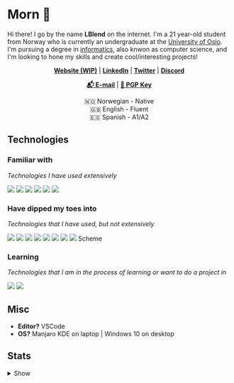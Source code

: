 # Morn 👋

Hi there! I go by the name **LBlend** on the internet. I'm a 21 year-old student from Norway who is currently an undergraduate at the [University of Oslo](https://www.uio.no/english/). I'm pursuing a degree in [informatics](https://en.wikipedia.org/wiki/Informatics#:~:text=Accordingly%2C%20universities%20in%20continental%20Europe%20usually%20translate%20%22informatics%22%20as%20computer%20science%2C%20or%20sometimes%20information%20and%20computer%20science%2C%20although%20technical%20universities%20may%20translate%20it%20as%20computer%20science%20%26%20engineering.), also knwon as computer science, and I'm looking to hone my skills and create cool/interesting projects!

<p align="center">
  <strong><a href="https://lblend.moe">Website (WIP)</a></strong> |
  <strong><a href="https://www.linkedin.com/in/leander-west-furumo/">LinkedIn</a></strong> |
  <strong><a href="https://twitter.com/LeanderFurumo">Twitter</a></strong> |
  <strong><a href="https://discord.com/users/170506717140877312">Discord</a></strong> 
</p>

<p align="center">
  <strong><a href="mailto:lblend@protonmail.com">📬 E-mail</a></strong> |
  <strong><a href="https://gist.github.com/LBlend/01074be02600b957f5e4e3b4389b27d9">🔑 PGP Key</a></strong>
</p>

<p align="center">
  🇳🇴 Norwegian - Native
  <br>
  🇬🇧 English - Fluent
  <br>
  🇪🇸 Spanish - A1/A2
</p>


## Technologies

### Familiar with

*Technologies I have used extensively*

<a href="https://www.python.org/"><img src="https://img.shields.io/badge/python%20-%2314354C.svg?&style=for-the-badge&logo=python&logoColor=white"/></a>
<a href="https://www.java.com/en/"><img src="https://img.shields.io/badge/java-%23ED8B00.svg?&style=for-the-badge&logo=java&logoColor=white"/></a>
<a href="https://en.wikipedia.org/wiki/HTML5"><img src="https://img.shields.io/badge/html5%20-%23E34F26.svg?&style=for-the-badge&logo=html5&logoColor=white"/></a>
<a href="https://en.wikipedia.org/wiki/Cascading_Style_Sheets"><img src="https://img.shields.io/badge/css3%20-%231572B6.svg?&style=for-the-badge&logo=css3&logoColor=white"/></a>
<a href="https://git-scm.com/"><img src="https://img.shields.io/badge/git%20-%23F05033.svg?&style=for-the-badge&logo=git&logoColor=white"/></a>
<a href="https://en.wikipedia.org/wiki/Linux"><img src="https://img.shields.io/badge/Linux-FCC624?style=for-the-badge&logo=linux&logoColor=black"/></a>


### Have dipped my toes into

*Technologies that I have used, but not extensively*

<a href="https://en.wikipedia.org/wiki/JavaScript"><img src="https://img.shields.io/badge/javascript%20-%23323330.svg?&style=for-the-badge&logo=javascript&logoColor=%23F7DF1E"/></a>
<a href="https://www.typescriptlang.org/"><img src="https://img.shields.io/badge/typescript-%23007ACC.svg?style=for-the-badge&logo=typescript&logoColor=white"/></a>
<a href="https://reactjs.org/"><img src="https://img.shields.io/badge/react-%2320232a.svg?style=for-the-badge&logo=react&logoColor=%2361DAFB"/></a>
<a href="https://www.docker.com/"><img src="https://img.shields.io/badge/docker%20-%230db7ed.svg?&style=for-the-badge&logo=docker&logoColor=white"/></a>
<a href="https://www.postgresql.org/"><img src="https://img.shields.io/badge/postgres-%23316192.svg?style=for-the-badge&logo=postgresql&logoColor=white"/></a>
<a href="https://www.mongodb.com/"><img src ="https://img.shields.io/badge/MongoDB-%234ea94b.svg?&style=for-the-badge&logo=mongodb&logoColor=white"/></a>
<a href="https://www.nginx.com/"><img src="https://img.shields.io/badge/nginx%20-%23009639.svg?&style=for-the-badge&logo=nginx&logoColor=white"/></a>
<a href="https://graphql.org/"><img src="https://img.shields.io/badge/-GraphQL-E10098?style=for-the-badge&logo=graphql"/></a>
Scheme


### Learning

*Technologies that I am in the process of learning or want to do a project in*

<a href="https://www.rust-lang.org/"><img src="https://img.shields.io/badge/rust-%23000000.svg?style=for-the-badge&logo=rust&logoColor=white"/></a>
<a href="https://www.haskell.org/"><img src="https://img.shields.io/badge/Haskell-5e5086?style=for-the-badge&logo=haskell&logoColor=white"/></a>



## Misc

* **Editor?** VSCode
* **OS?** Manjaro KDE on laptop | Windows 10 on desktop


## Stats

<details>
  
  <summary>Show</summary>

[![](https://raw.githubusercontent.com/LBlend/LBlend/master/profile-summary-card-output/nord_dark/0-profile-details.svg)](https://github.com/LBlend)[![](https://raw.githubusercontent.com/LBlend/LBlend/master/profile-summary-card-output/nord_dark/3-stats.svg)](https://github.com/LBlend)[![](https://raw.githubusercontent.com/LBlend/LBlend/master/profile-summary-card-output/nord_dark/1-repos-per-language.svg)](https://github.com/LBlend)[![](https://raw.githubusercontent.com/LBlend/LBlend/master/profile-summary-card-output/nord_dark/2-most-commit-language.svg)](https://github.com/LBlend)


<!--START_SECTION:waka-->
![Code Time](http://img.shields.io/badge/Code%20Time-865%20hrs%2046%20mins-blue)

![Lines of code](https://img.shields.io/badge/From%20Hello%20World%20I%27ve%20Written-23%20Million%20lines%20of%20code-blue)

**🐱 My GitHub Data** 

> 🏆 733 Contributions in the Year 2021
 > 
> 📦 173.2 kB Used in GitHub's Storage 
 > 
> 💼 Opted to Hire
 > 
> 📜 20 Public Repositories 
 > 
> 🔑 9 Private Repositories  
 > 
**I'm a Night 🦉** 

```text
🌞 Morning    18 commits     ░░░░░░░░░░░░░░░░░░░░░░░░░   2.05% 
🌆 Daytime    192 commits    █████░░░░░░░░░░░░░░░░░░░░   21.92% 
🌃 Evening    251 commits    ███████░░░░░░░░░░░░░░░░░░   28.65% 
🌙 Night      415 commits    ███████████░░░░░░░░░░░░░░   47.37%

```
📅 **I'm Most Productive on Wednesday** 

```text
Monday       119 commits    ███░░░░░░░░░░░░░░░░░░░░░░   13.58% 
Tuesday      127 commits    ███░░░░░░░░░░░░░░░░░░░░░░   14.5% 
Wednesday    162 commits    ████░░░░░░░░░░░░░░░░░░░░░   18.49% 
Thursday     162 commits    ████░░░░░░░░░░░░░░░░░░░░░   18.49% 
Friday       156 commits    ████░░░░░░░░░░░░░░░░░░░░░   17.81% 
Saturday     83 commits     ██░░░░░░░░░░░░░░░░░░░░░░░   9.47% 
Sunday       67 commits     ██░░░░░░░░░░░░░░░░░░░░░░░   7.65%

```


📊 **This Week I Spent My Time On** 

```text
💬 Programming Languages: 
Python                   6 hrs 24 mins       ███████████████░░░░░░░░░░   61.97% 
Rust                     3 hrs 24 mins       ████████░░░░░░░░░░░░░░░░░   33.06% 
TOML                     11 mins             ░░░░░░░░░░░░░░░░░░░░░░░░░   1.82% 
JSON                     9 mins              ░░░░░░░░░░░░░░░░░░░░░░░░░   1.5% 
Text                     7 mins              ░░░░░░░░░░░░░░░░░░░░░░░░░   1.17%

```


 Last Updated on 10/12/2021
<!--END_SECTION:waka-->
  
 </details>
